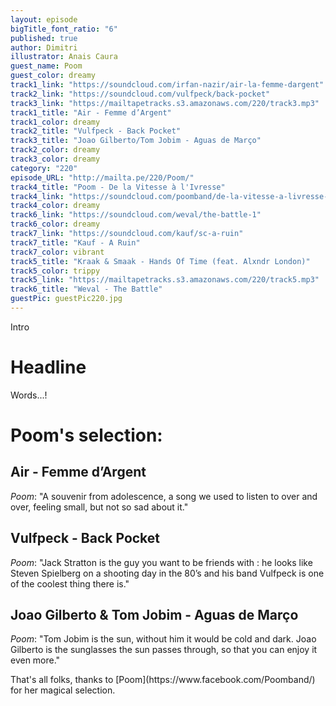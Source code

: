 ```yaml
---
layout: episode
bigTitle_font_ratio: "6"
published: true
author: Dimitri
illustrator: Anais Caura
guest_name: Poom
guest_color: dreamy
track1_link: "https://soundcloud.com/irfan-nazir/air-la-femme-dargent"
track2_link: "https://soundcloud.com/vulfpeck/back-pocket"
track3_link: "https://mailtapetracks.s3.amazonaws.com/220/track3.mp3"
track1_title: "Air - Femme d’Argent"
track1_color: dreamy
track2_title: "Vulfpeck - Back Pocket"
track3_title: "Joao Gilberto/Tom Jobim - Aguas de Março"
track2_color: dreamy
track3_color: dreamy
category: "220"
episode_URL: "http://mailta.pe/220/Poom/"
track4_title: "Poom - De la Vitesse à l'Ivresse"
track4_link: "https://soundcloud.com/poomband/de-la-vitesse-a-livresse-2"
track4_color: dreamy
track6_link: "https://soundcloud.com/weval/the-battle-1"
track6_color: dreamy
track7_link: "https://soundcloud.com/kauf/sc-a-ruin"
track7_title: "Kauf - A Ruin"
track7_color: vibrant
track5_title: "Kraak & Smaak - Hands Of Time (feat. Alxndr London)"
track5_color: trippy
track5_link: "https://mailtapetracks.s3.amazonaws.com/220/track5.mp3"
track6_title: "Weval - The Battle"
guestPic: guestPic220.jpg
---
```

<p id="introduction">Intro</p>

# Headline

Words...!

 
# Poom's selection:

## Air - Femme d’Argent
_Poom_: "A souvenir from adolescence, a song we used to listen to over and over, feeling small, but not so sad about it."

## Vulfpeck - Back Pocket

_Poom_: "Jack Stratton is the guy you want to be friends with : he looks like Steven Spielberg on a shooting day in the 80’s and his band Vulfpeck is one of the coolest thing there is."

## Joao Gilberto & Tom Jobim - Aguas de Março

_Poom_: "Tom Jobim is the sun, without him it would be cold and dark. Joao Gilberto is the sunglasses the sun passes through, so that you can enjoy it even more."

<p id="outroduction">
That's all folks, thanks to [Poom](https://www.facebook.com/Poomband/) for her magical selection.</p>
